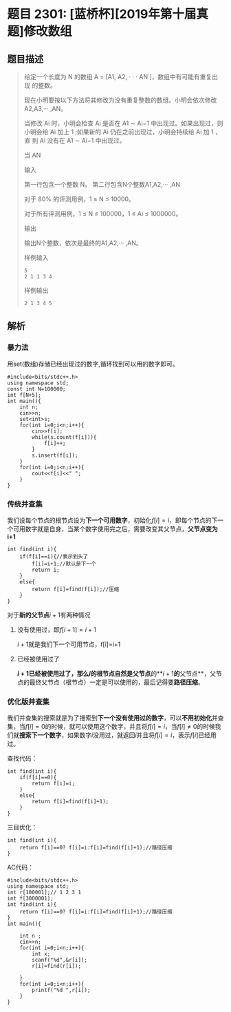# **题目 2301: [蓝桥杯][2019年第十届真题]修改数组**

## 题目描述

> 给定一个长度为 N 的数组 A = [A1, A2, · · · AN ]，数组中有可能有重复出现 的整数。
>
> 现在小明要按以下方法将其修改为没有重复整数的数组。小明会依次修改 A2,A3,··· ,AN。
>
> 当修改 Ai 时，小明会检查 Ai 是否在 A1 ∼ Ai−1 中出现过。如果出现过，则 小明会给 Ai 加上 1 ;如果新的 Ai 仍在之前出现过，小明会持续给 Ai 加 1 ，直 到 Ai 没有在 A1 ∼ Ai−1 中出现过。
>
> 当 AN 
>
> 输入
>
> 
>
> 第一行包含一个整数 N。 第二行包含N个整数A1,A2,··· ,AN
>
> 
>
> 对于 80% 的评测用例，1 ≤ N ≤ 10000。
>
> 对于所有评测用例，1 ≤ N ≤ 100000，1 ≤ Ai ≤ 1000000。
>
> 输出
>
> 输出N个整数，依次是最终的A1,A2,··· ,AN。
>
> 样例输入
>
> ```
> 5
> 2 1 1 3 4
> ```
>
> 样例输出
>
> ```
> 2 1 3 4 5
> ```

## 解析

### **暴力法**

用set(数组)存储已经出现过的数字,循环找到可以用的数字即可。

```
#include<bits/stdc++.h>
using namespace std;
const int N=100000;
int f[N+5];
int main(){
    int n;
    cin>>n;
    set<int>s;
    for(int i=0;i<n;i++){
        cin>>f[i];
        while(s.count(f[i])){
            f[i]++;
        }
        s.insert(f[i]);
    }
    for(int i=0;i<n;i++){
        cout<<f[i]<<" ";
    }
}
```



### **传统并查集**

我们设每个节点的根节点设为**下一个可用数字**，初始化$f[i]=i$，即每个节点的下一个可用数字就是自身，当某个数字使用完之后，需要改变其父节点，**父节点变为i+1**

```
int find(int i){
    if(f[i]==i){//表示到头了
        f[i]=i+1;//默认是下一个
        return i;
    }
    else{
        return f[i]=find(f[i]);//压缩
    }
}
```

对于**新的父节点**$i+1$有两种情况

1. 没有使用过，即$f[i+1]=i+1$

   $i+1$就是我们下一个可用节点，f[i]=i+1

2. 已经被使用过了

   **$i+1$**已经被使用过了，那么$i$的根节点自然是**父节点**的**$i+1$**的**父节点**，父节点的最终父节点（根节点）一定是可以使用的，最后记得要**路径压缩**。



### **优化版并查集**

我们并查集的搜索就是为了搜索到**下一个没有使用过的数字**，可以**不用初始化**并查集，当$f[i]=0$的时候，就可以使用这个数字，并且将$f[i]=i$，当$f[i]\ne0$的时候我们就**搜索下一个数字**，如果数字$i$没用过，就返回$i$并且将$f[i]=i$，表示$f[i]$已经用过。

查找代码：

```
int find(int i){
	if(f[i]==0){
		return f[i]=i;
	}
	else{
		return f[i]=find(f[i]+1);
	}
}
```

三目优化：

```
int find(int i){
	return f[i]==0? f[i]=i:f[i]=find(f[i]+1);//路径压缩 
}
```



AC代码：

```
#include<bits/stdc++.h>
using namespace std;
int r[100001];// 1 2 3 1 
int f[3000001];
int find(int i){
	return f[i]==0? f[i]=i:f[i]=find(f[i]+1);//路径压缩 
}
int main(){

	int n ;
	cin>>n;
	for(int i=0;i<n;i++){
		int x;
		scanf("%d",&r[i]);
		r[i]=find(r[i]);

	}
	for(int i=0;i<n;i++){
		printf("%d ",r[i]);
	}
}
```

